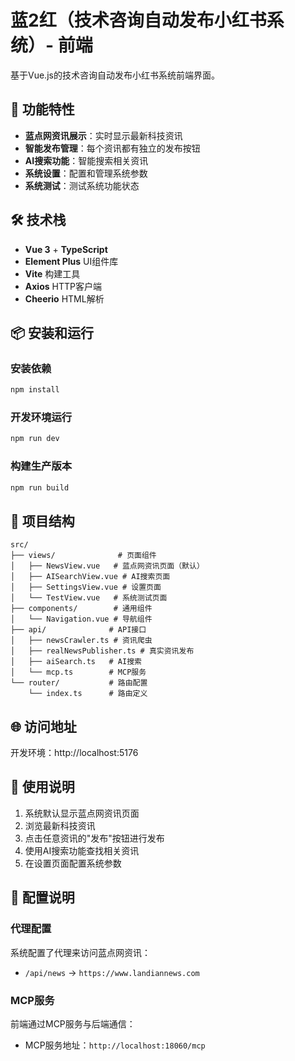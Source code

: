 # 蓝2红（技术咨询自动发布小红书系统）- 前端

基于Vue.js的技术咨询自动发布小红书系统前端界面。

## 🚀 功能特性

- **蓝点网资讯展示**：实时显示最新科技资讯
- **智能发布管理**：每个资讯都有独立的发布按钮
- **AI搜索功能**：智能搜索相关资讯
- **系统设置**：配置和管理系统参数
- **系统测试**：测试系统功能状态

## 🛠️ 技术栈

- **Vue 3** + **TypeScript**
- **Element Plus** UI组件库
- **Vite** 构建工具
- **Axios** HTTP客户端
- **Cheerio** HTML解析

## 📦 安装和运行

### 安装依赖
```bash
npm install
```

### 开发环境运行
```bash
npm run dev
```

### 构建生产版本
```bash
npm run build
```

## 📁 项目结构

```
src/
├── views/              # 页面组件
│   ├── NewsView.vue   # 蓝点网资讯页面（默认）
│   ├── AISearchView.vue # AI搜索页面
│   ├── SettingsView.vue # 设置页面
│   └── TestView.vue   # 系统测试页面
├── components/        # 通用组件
│   └── Navigation.vue # 导航组件
├── api/              # API接口
│   ├── newsCrawler.ts # 资讯爬虫
│   ├── realNewsPublisher.ts # 真实资讯发布
│   ├── aiSearch.ts   # AI搜索
│   └── mcp.ts        # MCP服务
└── router/           # 路由配置
    └── index.ts      # 路由定义
```

## 🌐 访问地址

开发环境：http://localhost:5176

## 📝 使用说明

1. 系统默认显示蓝点网资讯页面
2. 浏览最新科技资讯
3. 点击任意资讯的"发布"按钮进行发布
4. 使用AI搜索功能查找相关资讯
5. 在设置页面配置系统参数

## 🔧 配置说明

### 代理配置
系统配置了代理来访问蓝点网资讯：
- `/api/news` → `https://www.landiannews.com`

### MCP服务
前端通过MCP服务与后端通信：
- MCP服务地址：`http://localhost:18060/mcp`